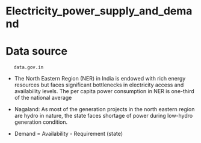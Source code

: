 # Electricity_power_supply_and_demand

# Data source 
       data.gov.in

  - The North Eastern Region (NER) in India is endowed with rich energy resources but faces significant bottlenecks in electricity access and availability levels. The per capita power consumption in NER is one-third of the national average

  - Nagaland: As most of the generation projects in the north eastern region are hydro in nature, the state faces shortage of power during low-hydro generation condition.

  - Demand = Availability - Requirement (state)
